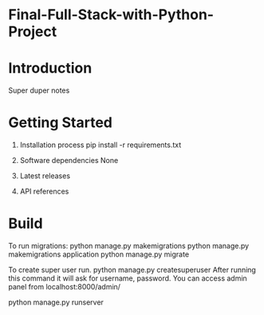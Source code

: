 # Final-Full-Stack-with-Python-Project

# Introduction
Super duper notes


# Getting Started
1. Installation process
  pip install -r requirements.txt

2. Software dependencies
  None
3. Latest releases
4. API references


# Build
To run migrations:
python manage.py makemigrations
python manage.py makemigrations application
python manage.py migrate

To create super user run.
python manage.py createsuperuser
After running this command it will ask for username, password. You can access admin panel from localhost:8000/admin/

python manage.py runserver
